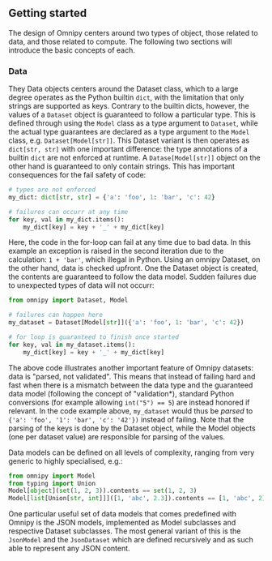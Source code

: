 ## Getting started

The design of Omnipy centers around two types of object, those related to data, and those related to
compute. The following two sections will introduce the basic concepts of each.

### Data

They Data objects centers around the Dataset class, which to a large degree operates as the Python
builtin `dict`, with the limitation that only strings are supported as keys. Contrary to the builtin
dicts, however, the values of a `Dataset` object is guaranteed to follow a particular type. This is
defined through using the `Model` class as a type argument to `Dataset`, while the actual type
guarantees are declared as a type argument to the `Model` class, e.g. `Dataset[Model[str]]`. This
Dataset variant is then operates as `dict[str, str]` with one important difference: the type
annotations of a builtin `dict` are not enforced at runtime. A `Datase[Model[str]]` object on the
other hand is guaranteed to only contain strings. This has important consequences for the fail
safety of code:

```python
# types are not enforced
my_dict: dict[str, str] = {'a': 'foo', 1: 'bar', 'c': 42}

# failures can occurr at any time
for key, val in my_dict.items():
    my_dict[key] = key + '_' + my_dict[key]
```

Here, the code in the for-loop can fail at any time due to bad data. In this example an exception is
raised in the second iteration due to the calculation: `1 + 'bar'`, which illegal in Python. Using
an omnipy Dataset, on the other hand, data is checked upfront. One the Dataset object is created,
the contents are guaranteed to follow the data model. Sudden failures due to unexpected types of
data will not occurr:

```python
from omnipy import Dataset, Model

# failures can happen here
my_dataset = Dataset[Model[str]]({'a': 'foo', 1: 'bar', 'c': 42})

# for loop is guaranteed to finish once started
for key, val in my_dataset.items():
    my_dict[key] = key + '_' + my_dict[key]
```

The above code illustrates another important feature of Omnipy datasets: data is "parsed, not
validated". This means that instead of failing hard and fast when there is a mismatch between the
data type and the guaranteed data model (following the concept of "validation*), standard Python
conversions (for example allowing `int("5") == 5`) are instead honored if relevant. In the code
example above, `my_dataset` would thus be *parsed* to `{'a': 'foo', '1': 'bar', 'c': '42'})` instead
of failing. Note that the parsing of the keys is done by the Dataset object, while the Model
objects (one per dataset value) are responsible for parsing of the values.

Data models can be defined on all levels of complexity, ranging from very generic to highly
specialised, e.g.:

```python
from omnipy import Model
from typing import Union
Model[object](set(1, 2, 3)).contents == set(1, 2, 3)
Model[list[Union[str, int]]]([1, 'abc', 2.3]).contents == [1, 'abc', 2]
```

One particular useful set of data models that comes predefined with Omnipy is the JSON models,
implemented as Model subclasses and respective Dataset subclasses. The most general variant of this
is the `JsonModel` and the `JsonDataset` which are defined recursively and as such able to
represent any JSON content.
